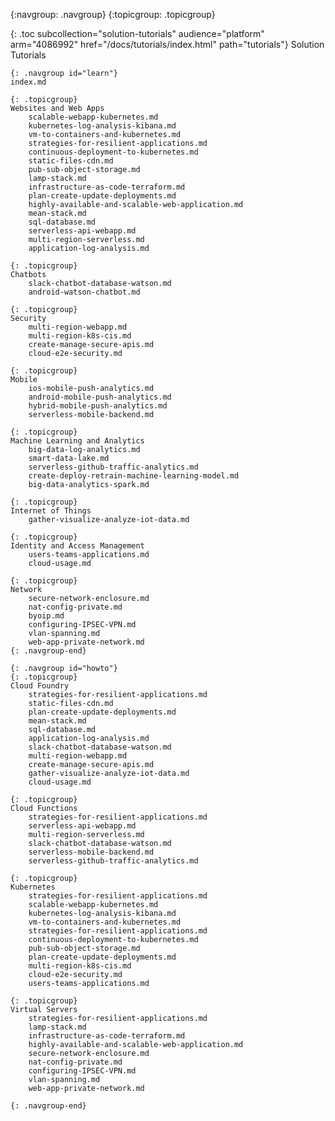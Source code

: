 {:navgroup: .navgroup}
{:topicgroup: .topicgroup}

{: .toc subcollection="solution-tutorials" audience="platform" arm="4086992" href="/docs/tutorials/index.html" path="tutorials"}
Solution Tutorials

    {: .navgroup id="learn"}
    index.md
    
    {: .topicgroup}
    Websites and Web Apps
        scalable-webapp-kubernetes.md
        kubernetes-log-analysis-kibana.md
        vm-to-containers-and-kubernetes.md
        strategies-for-resilient-applications.md
        continuous-deployment-to-kubernetes.md
        static-files-cdn.md
        pub-sub-object-storage.md
        lamp-stack.md
        infrastructure-as-code-terraform.md
        plan-create-update-deployments.md
        highly-available-and-scalable-web-application.md
        mean-stack.md
        sql-database.md
        serverless-api-webapp.md
        multi-region-serverless.md
        application-log-analysis.md
    	
    {: .topicgroup}
    Chatbots
        slack-chatbot-database-watson.md
        android-watson-chatbot.md
    
    {: .topicgroup}
    Security
        multi-region-webapp.md
        multi-region-k8s-cis.md
        create-manage-secure-apis.md
        cloud-e2e-security.md
    
    {: .topicgroup}
    Mobile
        ios-mobile-push-analytics.md
        android-mobile-push-analytics.md
        hybrid-mobile-push-analytics.md
        serverless-mobile-backend.md
    
    {: .topicgroup}
    Machine Learning and Analytics
        big-data-log-analytics.md
        smart-data-lake.md
        serverless-github-traffic-analytics.md
        create-deploy-retrain-machine-learning-model.md
        big-data-analytics-spark.md
    
    {: .topicgroup}
    Internet of Things
        gather-visualize-analyze-iot-data.md
    
    {: .topicgroup}
    Identity and Access Management
        users-teams-applications.md
        cloud-usage.md
    
    {: .topicgroup}
    Network
        secure-network-enclosure.md
        nat-config-private.md
        byoip.md
        configuring-IPSEC-VPN.md
        vlan-spanning.md
        web-app-private-network.md
    {: .navgroup-end}
    
    {: .navgroup id="howto"}
    {: .topicgroup}
    Cloud Foundry
        strategies-for-resilient-applications.md
        static-files-cdn.md
        plan-create-update-deployments.md
        mean-stack.md
        sql-database.md
        application-log-analysis.md
        slack-chatbot-database-watson.md
        multi-region-webapp.md
        create-manage-secure-apis.md
        gather-visualize-analyze-iot-data.md
        cloud-usage.md
    
    {: .topicgroup}
    Cloud Functions
        strategies-for-resilient-applications.md
        serverless-api-webapp.md
        multi-region-serverless.md
        slack-chatbot-database-watson.md
        serverless-mobile-backend.md
        serverless-github-traffic-analytics.md
    
    {: .topicgroup}
    Kubernetes
    	strategies-for-resilient-applications.md
        scalable-webapp-kubernetes.md
        kubernetes-log-analysis-kibana.md
        vm-to-containers-and-kubernetes.md
        strategies-for-resilient-applications.md
        continuous-deployment-to-kubernetes.md
        pub-sub-object-storage.md
        plan-create-update-deployments.md
        multi-region-k8s-cis.md
        cloud-e2e-security.md
        users-teams-applications.md
    
    {: .topicgroup}
    Virtual Servers
        strategies-for-resilient-applications.md
        lamp-stack.md
        infrastructure-as-code-terraform.md
        highly-available-and-scalable-web-application.md
        secure-network-enclosure.md
        nat-config-private.md
        configuring-IPSEC-VPN.md
        vlan-spanning.md
        web-app-private-network.md
    
    {: .navgroup-end}
